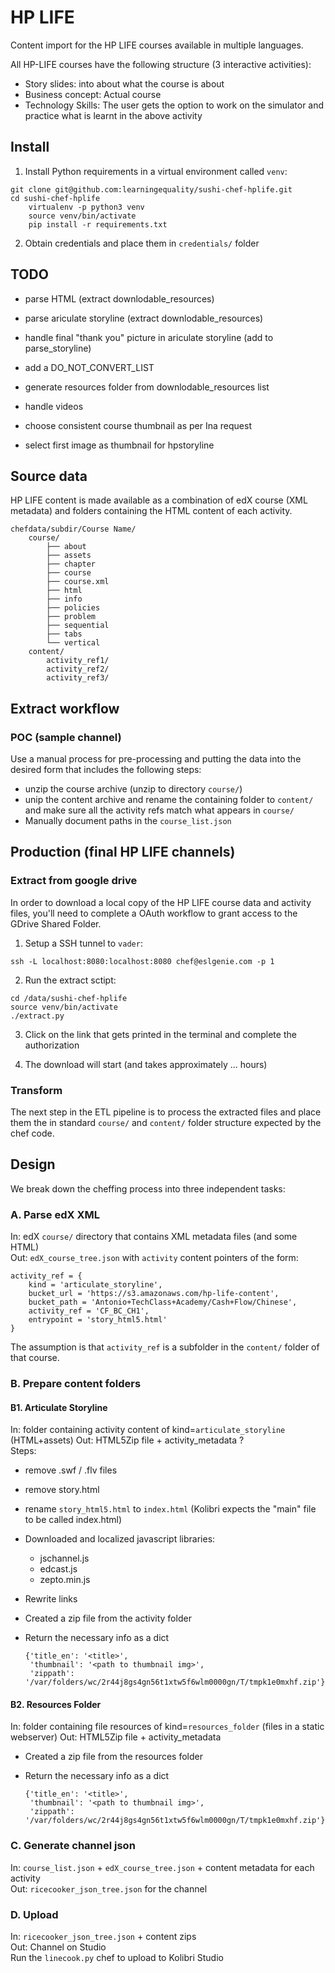 HP LIFE
=======
Content import for the HP LIFE courses available in multiple languages.

All HP-LIFE courses have the following structure (3 interactive activities):
- Story slides: into about what the course is about
- Business concept: Actual course
- Technology Skills: The user gets the option to work on the simulator and practice
  what is learnt in the above activity


Install
-------

1. Install Python requirements in a virtual environment called `venv`:
```
git clone git@github.com:learningequality/sushi-chef-hplife.git
cd sushi-chef-hplife
    virtualenv -p python3 venv
    source venv/bin/activate
    pip install -r requirements.txt
```

2. Obtain credentials and place them in `credentials/` folder


TODO
----
  - parse HTML (extract downlodable_resources)
  - parse ariculate storyline (extract downlodable_resources)
  - handle final "thank you" picture in ariculate storyline (add to parse_storyline)

  - add a DO_NOT_CONVERT_LIST
  - generate resources folder from downlodable_resources list

  - handle videos
  - choose consistent course thumbnail as per Ina request
  - select first image as thumbnail for hpstoryline


Source data
-----------
HP LIFE content is made available as a combination of edX course (XML metadata)
and folders containing the HTML content of each activity.

    chefdata/subdir/Course Name/
        course/
            ├── about
            ├── assets
            ├── chapter
            ├── course 
            ├── course.xml
            ├── html
            ├── info
            ├── policies
            ├── problem
            ├── sequential
            ├── tabs
            └── vertical
        content/
            activity_ref1/
            activity_ref2/
            activity_ref3/


Extract workflow
----------------

### POC (sample channel)
Use a manual process for pre-processing and putting the data into the desired form
that includes the following steps:
  - unzip the course archive (unzip to directory `course/`)
  - unip the content archive and rename the containing folder to `content/` and
    make sure all the activity refs match what appears in `course/`
  - Manually document paths in the `course_list.json`

## Production (final HP LIFE channels)

### Extract from google drive
In order to download a local copy of the HP LIFE course data and activity files,
you'll need to complete a OAuth workflow to grant access to the GDrive Shared Folder.

1. Setup a SSH tunnel to `vader`:
```
ssh -L localhost:8080:localhost:8080 chef@eslgenie.com -p 1
```

2. Run the extract sctipt:
```
cd /data/sushi-chef-hplife
source venv/bin/activate
./extract.py
```

3. Click on the link that gets printed in the terminal and complete the authorization

4. The download will start (and takes approximately ... hours)





### Transform
The next step in the ETL pipeline is to process the extracted files and place them
the in standard `course/` and `content/` folder structure expected by the chef code.





Design
------
We break down the cheffing process into three independent tasks:

### A. Parse edX XML
In: edX `course/` directory that contains XML metadata files (and some HTML)  
Out: `edX_course_tree.json` with `activity` content pointers  of the form:  

    activity_ref = {
        kind = 'articulate_storyline',
        bucket_url = 'https://s3.amazonaws.com/hp-life-content',
        bucket_path = 'Antonio+TechClass+Academy/Cash+Flow/Chinese',
        activity_ref = 'CF_BC_CH1',
        entrypoint = 'story_html5.html'
    }

The assumption is that `activity_ref` is a subfolder in the `content/` folder of
that course.


### B. Prepare content folders

#### B1. Articulate Storyline
In: folder containing activity content of kind=`articulate_storyline` (HTML+assets)
Out: HTML5Zip file + activity_metadata ?  
Steps:
  - remove .swf / .flv files
  - remove story.html
  - rename `story_html5.html` to `index.html` (Kolibri expects the "main" file to be called index.html)
  - Downloaded and localized javascript libraries:
    - jschannel.js
    - edcast.js
    - zepto.min.js
  - Rewrite links
  - Created a zip file from the activity folder
  - Return the necessary info as a dict
  
        {'title_en': '<title>',
         'thumbnail': '<path to thumbnail img>',
         'zippath': '/var/folders/wc/2r44j8gs4gn56t1xtw5f6wlm0000gn/T/tmpk1e0mxhf.zip'}


#### B2. Resources Folder
In: folder containing file resources of kind=`resources_folder` (files in a static webserver)
Out: HTML5Zip file + activity_metadata
  - Created a zip file from the resources folder
  - Return the necessary info as a dict

        {'title_en': '<title>',
         'thumbnail': '<path to thumbnail img>',
         'zippath': '/var/folders/wc/2r44j8gs4gn56t1xtw5f6wlm0000gn/T/tmpk1e0mxhf.zip'}




### C. Generate channel json
In: `course_list.json` + `edX_course_tree.json` + content metadata for each activity  
Out: `ricecooker_json_tree.json` for the channel  


### D. Upload
In: `ricecooker_json_tree.json` + content zips  
Out: Channel on Studio  
Run the `linecook.py` chef to upload to Kolibri Studio




